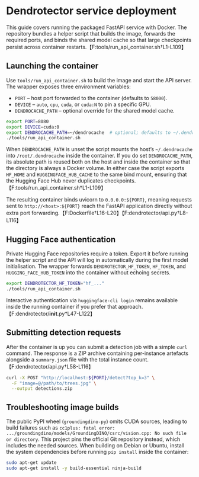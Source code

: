 # Dendrotector service deployment

This guide covers running the packaged FastAPI service with Docker. The
repository bundles a helper script that builds the image, forwards the required
ports, and binds the shared model cache so that large checkpoints persist across
container restarts.【F:tools/run_api_container.sh†L1-L109】

## Launching the container

Use `tools/run_api_container.sh` to build the image and start the API server. The
wrapper exposes three environment variables:

- `PORT` – host port forwarded to the container (defaults to `58000`).
- `DEVICE` – `auto`, `cpu`, `cuda`, or `cuda:N` to pin a specific GPU.
- `DENDROCACHE_PATH` – optional override for the shared model cache.

```bash
export PORT=8080
export DEVICE=cuda:0
export DENDROCACHE_PATH=~/dendrocache  # optional; defaults to ~/.dendrocache
./tools/run_api_container.sh
```

When `DENDROCACHE_PATH` is unset the script mounts the host’s `~/.dendrocache`
into `/root/.dendrocache` inside the container. If you do set
`DENDROCACHE_PATH`, its absolute path is reused both on the host and inside the
container so that the directory is always a Docker volume. In either case the
script exports `HF_HOME` and `HUGGINGFACE_HUB_CACHE` to the same bind mount,
ensuring that the Hugging Face Hub never duplicates checkpoints.【F:tools/run_api_container.sh†L1-L109】

The resulting container binds uvicorn to `0.0.0.0:${PORT}`, meaning requests sent
to `http://<host>:${PORT}` reach the FastAPI application directly without extra
port forwarding.【F:Dockerfile†L16-L20】【F:dendrotector/api.py†L8-L116】

## Hugging Face authentication

Private Hugging Face repositories require a token. Export it before running the
helper script and the API will log in automatically during the first model
initialisation. The wrapper forwards `DENDROTECTOR_HF_TOKEN`, `HF_TOKEN`, and
`HUGGING_FACE_HUB_TOKEN` into the container without echoing secrets.

```bash
export DENDROTECTOR_HF_TOKEN="hf_..."
./tools/run_api_container.sh
```

Interactive authentication via `huggingface-cli login` remains available inside
the running container if you prefer that approach.【F:dendrotector/__init__.py†L47-L122】

## Submitting detection requests

After the container is up you can submit a detection job with a simple `curl`
command. The response is a ZIP archive containing per-instance artefacts
alongside a `summary.json` file with the total instance count.【F:dendrotector/api.py†L58-L116】

```bash
curl -X POST "http://localhost:${PORT}/detect?top_k=3" \
  -F "image=@/path/to/trees.jpg" \
  --output detections.zip
```

## Troubleshooting image builds

The public PyPI wheel (`groundingdino-py`) omits CUDA sources, leading to build
failures such as
`cc1plus: fatal error: .../groundingdino/models/GroundingDINO/csrc/vision.cpp: No such file or directory`.
This project pins the official Git repository instead, which includes the needed
sources. When building on Debian or Ubuntu, install the system dependencies
before running `pip install` inside the container:

```bash
sudo apt-get update
sudo apt-get install -y build-essential ninja-build
```
